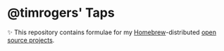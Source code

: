 # @timrogers' Taps

✨ This repository contains formulae for my [Homebrew](https://brew.sh/)-distributed [open source projects](https://github.com/timrogers?tab=repositories&q=topic%3Ahomebrew&type=&language=&sort=).